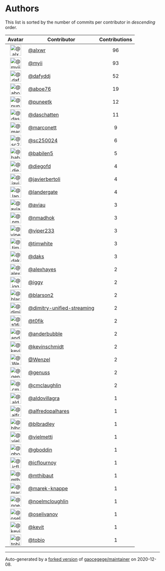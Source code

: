 # Authors

This list is sorted by the number of commits per contributor in _descending_ order.

Avatar|Contributor|Contributions
:-:|---|:-:
<img class='float-left rounded-1' src='https://avatars0.githubusercontent.com/u/1920805?v=4' width='36' height='36' alt='@alxwr'>|[@alxwr](https://github.com/alxwr)|96
<img class='float-left rounded-1' src='https://avatars2.githubusercontent.com/u/10231489?v=4' width='36' height='36' alt='@myii'>|[@myii](https://github.com/myii)|93
<img class='float-left rounded-1' src='https://avatars2.githubusercontent.com/u/4195158?v=4' width='36' height='36' alt='@dafyddj'>|[@dafyddj](https://github.com/dafyddj)|52
<img class='float-left rounded-1' src='https://avatars0.githubusercontent.com/u/1800660?v=4' width='36' height='36' alt='@aboe76'>|[@aboe76](https://github.com/aboe76)|19
<img class='float-left rounded-1' src='https://avatars1.githubusercontent.com/u/528061?v=4' width='36' height='36' alt='@puneetk'>|[@puneetk](https://github.com/puneetk)|12
<img class='float-left rounded-1' src='https://avatars0.githubusercontent.com/u/2094680?v=4' width='36' height='36' alt='@daschatten'>|[@daschatten](https://github.com/daschatten)|11
<img class='float-left rounded-1' src='https://avatars1.githubusercontent.com/u/3315507?v=4' width='36' height='36' alt='@marconett'>|[@marconett](https://github.com/marconett)|9
<img class='float-left rounded-1' src='https://avatars2.githubusercontent.com/u/8792243?v=4' width='36' height='36' alt='@sc250024'>|[@sc250024](https://github.com/sc250024)|6
<img class='float-left rounded-1' src='https://avatars1.githubusercontent.com/u/117961?v=4' width='36' height='36' alt='@babilen5'>|[@babilen5](https://github.com/babilen5)|5
<img class='float-left rounded-1' src='https://avatars2.githubusercontent.com/u/3592675?v=4' width='36' height='36' alt='@diegofd'>|[@diegofd](https://github.com/diegofd)|4
<img class='float-left rounded-1' src='https://avatars2.githubusercontent.com/u/242396?v=4' width='36' height='36' alt='@javierbertoli'>|[@javierbertoli](https://github.com/javierbertoli)|4
<img class='float-left rounded-1' src='https://avatars3.githubusercontent.com/u/904839?v=4' width='36' height='36' alt='@landergate'>|[@landergate](https://github.com/landergate)|4
<img class='float-left rounded-1' src='https://avatars2.githubusercontent.com/u/2706882?v=4' width='36' height='36' alt='@aviau'>|[@aviau](https://github.com/aviau)|3
<img class='float-left rounded-1' src='https://avatars0.githubusercontent.com/u/3374962?v=4' width='36' height='36' alt='@nmadhok'>|[@nmadhok](https://github.com/nmadhok)|3
<img class='float-left rounded-1' src='https://avatars1.githubusercontent.com/u/506391?v=4' width='36' height='36' alt='@viper233'>|[@viper233](https://github.com/viper233)|3
<img class='float-left rounded-1' src='https://avatars1.githubusercontent.com/u/985171?v=4' width='36' height='36' alt='@timwhite'>|[@timwhite](https://github.com/timwhite)|3
<img class='float-left rounded-1' src='https://avatars3.githubusercontent.com/u/52996?v=4' width='36' height='36' alt='@daks'>|[@daks](https://github.com/daks)|3
<img class='float-left rounded-1' src='https://avatars2.githubusercontent.com/u/142916?v=4' width='36' height='36' alt='@alexhayes'>|[@alexhayes](https://github.com/alexhayes)|2
<img class='float-left rounded-1' src='https://avatars1.githubusercontent.com/u/20441?v=4' width='36' height='36' alt='@iggy'>|[@iggy](https://github.com/iggy)|2
<img class='float-left rounded-1' src='https://avatars0.githubusercontent.com/u/75028809?v=4' width='36' height='36' alt='@blarson2'>|[@blarson2](https://github.com/blarson2)|2
<img class='float-left rounded-1' src='https://avatars2.githubusercontent.com/u/42472863?v=4' width='36' height='36' alt='@dimitry-unified-streaming'>|[@dimitry-unified-streaming](https://github.com/dimitry-unified-streaming)|2
<img class='float-left rounded-1' src='https://avatars0.githubusercontent.com/u/2995329?v=4' width='36' height='36' alt='@t0fik'>|[@t0fik](https://github.com/t0fik)|2
<img class='float-left rounded-1' src='https://avatars2.githubusercontent.com/u/350294?v=4' width='36' height='36' alt='@anderbubble'>|[@anderbubble](https://github.com/anderbubble)|2
<img class='float-left rounded-1' src='https://avatars0.githubusercontent.com/u/489058?v=4' width='36' height='36' alt='@kevinschmidt'>|[@kevinschmidt](https://github.com/kevinschmidt)|2
<img class='float-left rounded-1' src='https://avatars2.githubusercontent.com/u/964610?v=4' width='36' height='36' alt='@Wenzel'>|[@Wenzel](https://github.com/Wenzel)|2
<img class='float-left rounded-1' src='https://avatars3.githubusercontent.com/u/3119969?v=4' width='36' height='36' alt='@genuss'>|[@genuss](https://github.com/genuss)|2
<img class='float-left rounded-1' src='https://avatars2.githubusercontent.com/u/1061109?v=4' width='36' height='36' alt='@cmclaughlin'>|[@cmclaughlin](https://github.com/cmclaughlin)|2
<img class='float-left rounded-1' src='https://avatars2.githubusercontent.com/u/684939?v=4' width='36' height='36' alt='@aldovillagra'>|[@aldovillagra](https://github.com/aldovillagra)|1
<img class='float-left rounded-1' src='https://avatars0.githubusercontent.com/u/223763?v=4' width='36' height='36' alt='@alfredopalhares'>|[@alfredopalhares](https://github.com/alfredopalhares)|1
<img class='float-left rounded-1' src='https://avatars1.githubusercontent.com/u/1435085?v=4' width='36' height='36' alt='@blbradley'>|[@blbradley](https://github.com/blbradley)|1
<img class='float-left rounded-1' src='https://avatars1.githubusercontent.com/u/35047?v=4' width='36' height='36' alt='@vielmetti'>|[@vielmetti](https://github.com/vielmetti)|1
<img class='float-left rounded-1' src='https://avatars1.githubusercontent.com/u/4395092?v=4' width='36' height='36' alt='@gboddin'>|[@gboddin](https://github.com/gboddin)|1
<img class='float-left rounded-1' src='https://avatars3.githubusercontent.com/u/1166328?v=4' width='36' height='36' alt='@icflournoy'>|[@icflournoy](https://github.com/icflournoy)|1
<img class='float-left rounded-1' src='https://avatars0.githubusercontent.com/u/2209106?v=4' width='36' height='36' alt='@mthibaut'>|[@mthibaut](https://github.com/mthibaut)|1
<img class='float-left rounded-1' src='https://avatars2.githubusercontent.com/u/6347747?v=4' width='36' height='36' alt='@marek-knappe'>|[@marek-knappe](https://github.com/marek-knappe)|1
<img class='float-left rounded-1' src='https://avatars1.githubusercontent.com/u/13322818?v=4' width='36' height='36' alt='@noelmcloughlin'>|[@noelmcloughlin](https://github.com/noelmcloughlin)|1
<img class='float-left rounded-1' src='https://avatars3.githubusercontent.com/u/1576032?v=4' width='36' height='36' alt='@oselivanov'>|[@oselivanov](https://github.com/oselivanov)|1
<img class='float-left rounded-1' src='https://avatars1.githubusercontent.com/u/273375?v=4' width='36' height='36' alt='@kevit'>|[@kevit](https://github.com/kevit)|1
<img class='float-left rounded-1' src='https://avatars1.githubusercontent.com/u/444668?v=4' width='36' height='36' alt='@tobio'>|[@tobio](https://github.com/tobio)|1

---

Auto-generated by a [forked version](https://github.com/myii/maintainer) of [gaocegege/maintainer](https://github.com/gaocegege/maintainer) on 2020-12-08.
